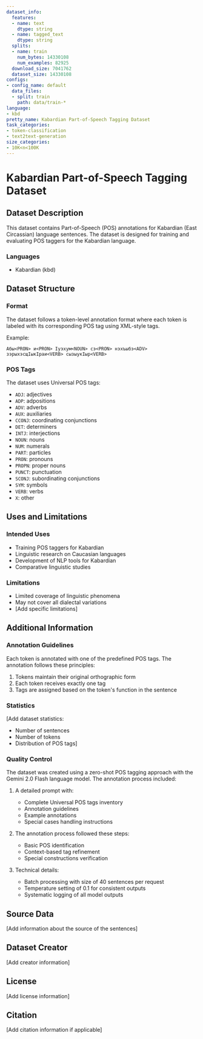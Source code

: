 ```yaml
---
dataset_info:
  features:
  - name: text
    dtype: string
  - name: tagged_text
    dtype: string
  splits:
  - name: train
    num_bytes: 14330108
    num_examples: 82925
  download_size: 7041762
  dataset_size: 14330108
configs:
- config_name: default
  data_files:
  - split: train
    path: data/train-*
language:
- kbd
pretty_name: Kabardian Part-of-Speech Tagging Dataset
task_categories:
- token-classification
- text2text-generation
size_categories:
- 10K<n<100K
---
```



# Kabardian Part-of-Speech Tagging Dataset

## Dataset Description

This dataset contains Part-of-Speech (POS) annotations for Kabardian (East Circassian) language sentences. The dataset is designed for training and evaluating POS taggers for the Kabardian language.

### Languages
- Kabardian (kbd)

## Dataset Structure

### Format
The dataset follows a token-level annotation format where each token is labeled with its corresponding POS tag using XML-style tags.

Example:
```
Абы<PRON> и<PRON> Iуэхум<NOUN> сэ<PRON> нэхъыбэ<ADV> зэрыхэсщIыкIраи<VERB> сызыукIыр<VERB>
```

### POS Tags
The dataset uses Universal POS tags:
- `ADJ`: adjectives
- `ADP`: adpositions
- `ADV`: adverbs
- `AUX`: auxiliaries
- `CCONJ`: coordinating conjunctions
- `DET`: determiners
- `INTJ`: interjections
- `NOUN`: nouns
- `NUM`: numerals
- `PART`: particles
- `PRON`: pronouns
- `PROPN`: proper nouns
- `PUNCT`: punctuation
- `SCONJ`: subordinating conjunctions
- `SYM`: symbols
- `VERB`: verbs
- `X`: other

## Uses and Limitations

### Intended Uses
- Training POS taggers for Kabardian
- Linguistic research on Caucasian languages
- Development of NLP tools for Kabardian
- Comparative linguistic studies

### Limitations
- Limited coverage of linguistic phenomena
- May not cover all dialectal variations
- [Add specific limitations]

## Additional Information

### Annotation Guidelines
Each token is annotated with one of the predefined POS tags. The annotation follows these principles:
1. Tokens maintain their original orthographic form
2. Each token receives exactly one tag
3. Tags are assigned based on the token's function in the sentence

### Statistics
[Add dataset statistics:
- Number of sentences
- Number of tokens
- Distribution of POS tags]

### Quality Control
The dataset was created using a zero-shot POS tagging approach with the Gemini 2.0 Flash language model. The annotation process included:

1. A detailed prompt with:
   - Complete Universal POS tags inventory
   - Annotation guidelines
   - Example annotations
   - Special cases handling instructions

2. The annotation process followed these steps:
   - Basic POS identification
   - Context-based tag refinement
   - Special constructions verification

3. Technical details:
   - Batch processing with size of 40 sentences per request
   - Temperature setting of 0.1 for consistent outputs
   - Systematic logging of all model outputs

## Source Data
[Add information about the source of the sentences]

## Dataset Creator
[Add creator information]

## License
[Add license information]

## Citation
[Add citation information if applicable]